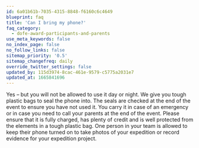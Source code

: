 ```yaml
---
id: 6a01b61b-7035-4315-8848-f6160c6c4649
blueprint: faq
title: 'Can I bring my phone?'
faq_category:
  - dofe-award-participants-and-parents
use_meta_keywords: false
no_index_page: false
no_follow_links: false
sitemap_priority: '0.5'
sitemap_changefreq: daily
override_twitter_settings: false
updated_by: 115d3974-8cac-461e-9579-c5775a2031e7
updated_at: 1665841696
---
```

Yes – but you will not be allowed to use it day or night.  We give you tough plastic bags to seal the phone into.  The seals are checked at the end of the event to ensure you have not used it.  You carry it in case of an emergency or in case you need to call your parents at the end of the event. Please ensure that it is fully charged, has plenty of credit and is well protected from the elements in a tough plastic bag.
One person in your team is allowed to keep their phone turned on to take photos of your expedition or record evidence for your expedition project.